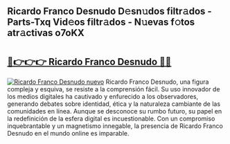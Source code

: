 ## Ricardo Franco Desnudo D𝚎sn𝚞dos filtr𝚊dos - Parts-Txq Vid𝚎os filtr𝚊dos - N𝚞evas f𝚘tos atr𝚊ctivas o7oKX

# <h2><a href="http://mb10p0.tromn.icu/?c=Ricardo+Franco+Desnudo">🔗👉👉👉 Ricardo Franco Desnudo 🔗🔗</a></h2>

[![Ricardo Franco Desnudo nuevo](https://i.imgur.com/pEAQMta.gif)](http://mb10p0.tromn.icu/?c=Ricardo+Franco+Desnudo)
Ricardo Franco Desnudo, una figura compleja y esquiva, se resiste a la comprensión fácil. Su uso innovador de los medios digitales ha cautivado y enfurecido a los observadores, generando debates sobre identidad, ética y la naturaleza cambiante de las comunidades en línea. Aunque se desconoce su rumbo futuro, su papel en la redefinición de la esfera digital es incuestionable. Con un compromiso inquebrantable y un magnetismo innegable, la presencia de Ricardo Franco Desnudo en el mundo online es imparable.
